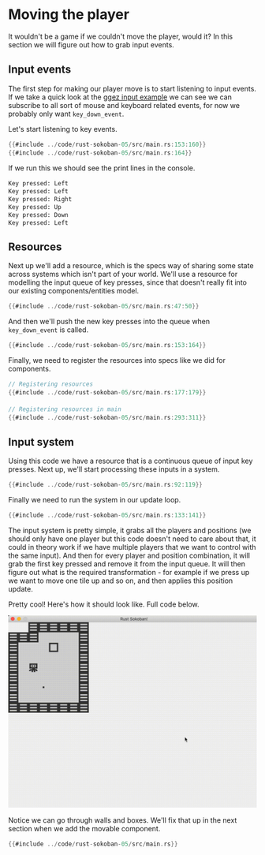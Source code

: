 # Moving the player

It wouldn't be a game if we couldn't move the player, would it? In this section we will figure out how to grab input events.

## Input events
The first step for making our player move is to start listening to input events. If we take a quick look at the [ggez input example](https://github.com/ggez/ggez/blob/master/examples/input_test.rs#L59) we can see we can subscribe to all sort of mouse and keyboard related events, for now we probably only want `key_down_event`.

Let's start listening to key events.

```rust
{{#include ../code/rust-sokoban-05/src/main.rs:153:160}}
{{#include ../code/rust-sokoban-05/src/main.rs:164}}
```

If we run this we should see the print lines in the console.

```
Key pressed: Left
Key pressed: Left
Key pressed: Right
Key pressed: Up
Key pressed: Down
Key pressed: Left
```

## Resources
Next up we'll add a resource, which is the specs way of sharing some state across systems which isn't part of your world. We'll use a resource for modelling the input queue of key presses, since that doesn't really fit into our existing components/entities model.

```rust
{{#include ../code/rust-sokoban-05/src/main.rs:47:50}}
```

And then we'll push the new key presses into the queue when `key_down_event` is called.

```rust
{{#include ../code/rust-sokoban-05/src/main.rs:153:164}}
```

Finally, we need to register the resources into specs like we did for components.

```rust
// Registering resources
{{#include ../code/rust-sokoban-05/src/main.rs:177:179}}

// Registering resources in main
{{#include ../code/rust-sokoban-05/src/main.rs:293:311}}
```

## Input system

Using this code we have a resource that is a continuous queue of input key presses. Next up, we'll start processing these inputs in a system.

```rust
{{#include ../code/rust-sokoban-05/src/main.rs:92:119}}
```

Finally we need to run the system in our update loop.

```rust
{{#include ../code/rust-sokoban-05/src/main.rs:133:141}}
```

The input system is pretty simple, it grabs all the players and positions (we should only have one player but this code doesn't need to care about that, it could in theory work if we have multiple players that we want to control with the same input). And then for every player and position combination, it will grab the first key pressed and remove it from the input queue. It will then figure out what is the required transformation - for example if we press up we want to move one tile up and so on, and then applies this position update.

Pretty cool! Here's how it should look like. Full code below.

![Moving player](./images/input.gif)

Notice we can go through walls and boxes. We'll fix that up in the next section when we add the movable component.

```rust
{{#include ../code/rust-sokoban-05/src/main.rs}}
```
